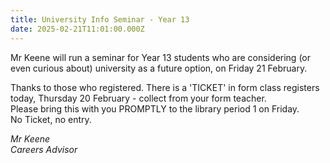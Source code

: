 ```yaml
---
title: University Info Seminar - Year 13
date: 2025-02-21T11:01:00.000Z
---
```

Mr Keene will run a seminar for Year 13 students who are considering (or even curious about) university as a future option, on Friday 21 February.  

Thanks to those who registered. There is a 'TICKET' in form class registers today, Thursday 20 February - collect from your form teacher.  
Please bring this with you PROMPTLY to the library period 1 on Friday.  
No Ticket, no entry.

*Mr Keene  
Careers Advisor*
